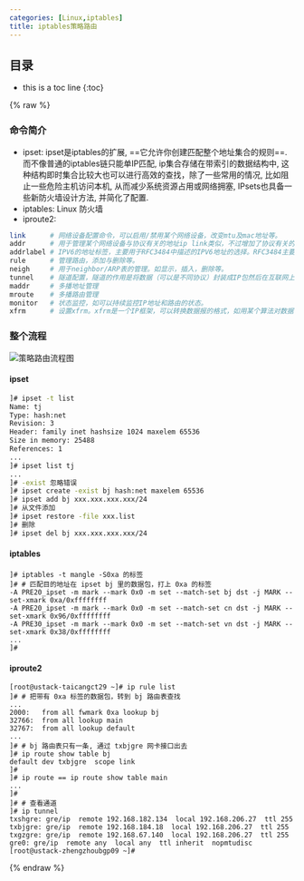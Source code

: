 ```yaml
---
categories: [Linux,iptables]
title: iptables策略路由
---
```


## 目录
+ this is a toc line
{:toc}

{% raw %}

### 命令简介
- ipset: ipset是iptables的扩展, ==它允许你创建匹配整个地址集合的规则==. 而不像普通的iptables链只能单IP匹配, ip集合存储在带索引的数据结构中, 这种结构即时集合比较大也可以进行高效的查找，除了一些常用的情况, 比如阻止一些危险主机访问本机, 从而减少系统资源占用或网络拥塞, IPsets也具备一些新防火墙设计方法, 并简化了配置.
- iptables: Linux 防火墙
- iproute2: 

```bash
link      # 网络设备配置命令，可以启用/禁用某个网络设备，改变mtu及mac地址等。
addr      # 用于管理某个网络设备与协议有关的地址ip link类似，不过增加了协议有关的管理（比如增加ip地址）
addrlabel # IPV6的地址标签，主要用于RFC3484中描述的IPV6地址的选择。RFC3484主要介绍了两个算法，用于IPV6地址的选择策略。
rule      # 管理路由，添加与删除等。
neigh     # 用于neighbor/ARP表的管理。如显示，插入，删除等。
tunnel    # 隧道配置，隧道的作用是将数据（可以是不同协议）封装成IP包然后在互联网上将包发出。
maddr     # 多播地址管理
mroute    # 多播路由管理
monitor   # 状态监控，如可以持续监控IP地址和路由的状态。
xfrm      # 设置xfrm。xfrm是一个IP框架，可以转换数据报的格式，如用某个算法对数据包进行加密。
```

### 整个流程
![策略路由流程图](https://s2.ax1x.com/2019/09/03/nkWWRS.png)

#### ipset
```bash
]# ipset -t list
Name: tj
Type: hash:net
Revision: 3
Header: family inet hashsize 1024 maxelem 65536
Size in memory: 25488
References: 1
...
]# ipset list tj
...
]# -exist 忽略错误  
]# ipset create -exist bj hash:net maxelem 65536
]# ipset add bj xxx.xxx.xxx.xxx/24
]# 从文件添加
]# ipset restore -file xxx.list
]# 删除
]# ipset del bj xxx.xxx.xxx.xxx/24
```

#### iptables
```shell
]# iptables -t mangle -S0xa 的标签
]# # 匹配目的地址在 ipset bj 里的数据包，打上 0xa 的标签
-A PRE20_ipset -m mark --mark 0x0 -m set --match-set bj dst -j MARK --set-xmark 0xa/0xffffffff
-A PRE20_ipset -m mark --mark 0x0 -m set --match-set cn dst -j MARK --set-xmark 0x96/0xffffffff
-A PRE30_ipset -m mark --mark 0x0 -m set --match-set vn dst -j MARK --set-xmark 0x38/0xffffffff
...
]# 
```

#### iproute2
```shell
[root@ustack-taicangct29 ~]# ip rule list
]# # 把带有 0xa 标签的数据包，转到 bj 路由表查找
...
2000:   from all fwmark 0xa lookup bj 
32766:  from all lookup main 
32767:  from all lookup default 
...
]# # bj 路由表只有一条, 通过 txbjgre 网卡接口出去
]# ip route show table bj
default dev txbjgre  scope link 
]# 
]# ip route == ip route show table main
...
]# 
]# # 查看通道
]# ip tunnel
txshgre: gre/ip  remote 192.168.182.134  local 192.168.206.27  ttl 255 
txbjgre: gre/ip  remote 192.168.184.18  local 192.168.206.27  ttl 255 
txgzgre: gre/ip  remote 192.168.67.140  local 192.168.206.27  ttl 255 
gre0: gre/ip  remote any  local any  ttl inherit  nopmtudisc
[root@ustack-zhengzhoubgp09 ~]# 
```
{% endraw %}
